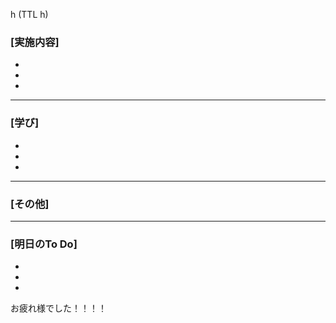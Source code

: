 h (TTL h)

### [実施内容]
-
-
-


***

### [学び]
-
-
-




***

### [その他]


***


### [明日のTo Do]
-
-
-

お疲れ様でした！！！！
